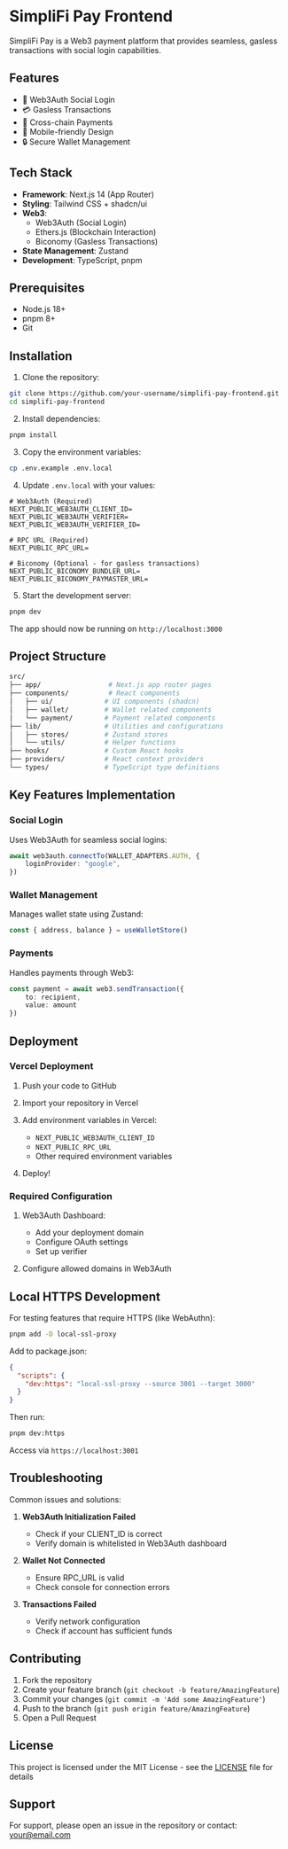 # SimpliFi Pay Frontend

SimpliFi Pay is a Web3 payment platform that provides seamless, gasless transactions with social login capabilities.

## Features

- 🔐 Web3Auth Social Login
- 💳 Gasless Transactions
- 💸 Cross-chain Payments
- 📱 Mobile-friendly Design
- 🔒 Secure Wallet Management

## Tech Stack

- **Framework**: Next.js 14 (App Router)
- **Styling**: Tailwind CSS + shadcn/ui
- **Web3**: 
  - Web3Auth (Social Login)
  - Ethers.js (Blockchain Interaction)
  - Biconomy (Gasless Transactions)
- **State Management**: Zustand
- **Development**: TypeScript, pnpm

## Prerequisites

- Node.js 18+ 
- pnpm 8+
- Git

## Installation

1. Clone the repository:
```bash
git clone https://github.com/your-username/simplifi-pay-frontend.git
cd simplifi-pay-frontend
```

2. Install dependencies:
```bash
pnpm install
```

3. Copy the environment variables:
```bash
cp .env.example .env.local
```

4. Update `.env.local` with your values:
```env
# Web3Auth (Required)
NEXT_PUBLIC_WEB3AUTH_CLIENT_ID=
NEXT_PUBLIC_WEB3AUTH_VERIFIER=
NEXT_PUBLIC_WEB3AUTH_VERIFIER_ID=

# RPC URL (Required)
NEXT_PUBLIC_RPC_URL=

# Biconomy (Optional - for gasless transactions)
NEXT_PUBLIC_BICONOMY_BUNDLER_URL=
NEXT_PUBLIC_BICONOMY_PAYMASTER_URL=
```

5. Start the development server:
```bash
pnpm dev
```

The app should now be running on `http://localhost:3000`

## Project Structure

```bash
src/
├── app/                 # Next.js app router pages
├── components/          # React components
│   ├── ui/             # UI components (shadcn)
│   ├── wallet/         # Wallet related components
│   └── payment/        # Payment related components
├── lib/                # Utilities and configurations
│   ├── stores/         # Zustand stores
│   └── utils/          # Helper functions
├── hooks/              # Custom React hooks
├── providers/          # React context providers
└── types/              # TypeScript type definitions
```

## Key Features Implementation

### Social Login
Uses Web3Auth for seamless social logins:
```typescript
await web3auth.connectTo(WALLET_ADAPTERS.AUTH, {
    loginProvider: "google",
})
```

### Wallet Management
Manages wallet state using Zustand:
```typescript
const { address, balance } = useWalletStore()
```

### Payments
Handles payments through Web3:
```typescript
const payment = await web3.sendTransaction({
    to: recipient,
    value: amount
})
```

## Deployment

### Vercel Deployment

1. Push your code to GitHub

2. Import your repository in Vercel

3. Add environment variables in Vercel:
    - `NEXT_PUBLIC_WEB3AUTH_CLIENT_ID`
    - `NEXT_PUBLIC_RPC_URL`
    - Other required environment variables

4. Deploy!

### Required Configuration

1. Web3Auth Dashboard:
    - Add your deployment domain
    - Configure OAuth settings
    - Set up verifier

2. Configure allowed domains in Web3Auth

## Local HTTPS Development

For testing features that require HTTPS (like WebAuthn):

```bash
pnpm add -D local-ssl-proxy
```

Add to package.json:
```json
{
  "scripts": {
    "dev:https": "local-ssl-proxy --source 3001 --target 3000"
  }
}
```

Then run:
```bash
pnpm dev:https
```

Access via `https://localhost:3001`

## Troubleshooting

Common issues and solutions:

1. **Web3Auth Initialization Failed**
    - Check if your CLIENT_ID is correct
    - Verify domain is whitelisted in Web3Auth dashboard

2. **Wallet Not Connected**
    - Ensure RPC_URL is valid
    - Check console for connection errors

3. **Transactions Failed**
    - Verify network configuration
    - Check if account has sufficient funds

## Contributing

1. Fork the repository
2. Create your feature branch (`git checkout -b feature/AmazingFeature`)
3. Commit your changes (`git commit -m 'Add some AmazingFeature'`)
4. Push to the branch (`git push origin feature/AmazingFeature`)
5. Open a Pull Request

## License

This project is licensed under the MIT License - see the [LICENSE](LICENSE) file for details

## Support

For support, please open an issue in the repository or contact: your@email.com
